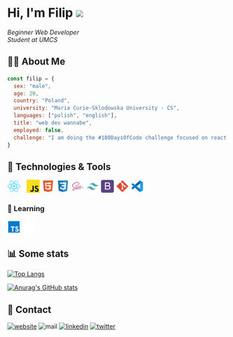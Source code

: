 # Hi, I'm Filip <img src="https://media.giphy.com/media/hvRJCLFzcasrR4ia7z/giphy.gif" width="25px"> 

<em>Beginner Web Developer</br>Student at UMCS</em>

 ## 👨‍💻 About Me
 
```javascript
const filip = {
  sex: "male",
  age: 20,
  country: "Poland",
  university: "Maria Curie-Sklodowska University - CS",
  languages: ["polish", "english"],
  title: "web dev wannabe",
  employed: false,
  challenge: "I am doing the #100DaysOfCode challenge focused on react and algorithms"
}
```
## 🔧 Technologies & Tools

<img src="https://github.com/fkozlicki/fkozlicki/blob/main/react.svg" width="30" style="margin-right: 10px;" /> <img src="https://github.com/fkozlicki/fkozlicki/blob/main/js.svg" width="30"/> <img src="https://github.com/fkozlicki/fkozlicki/blob/main/html.svg" width="30" /> <img src="https://github.com/fkozlicki/fkozlicki/blob/main/css.svg" width="30" /> <img src="https://github.com/fkozlicki/fkozlicki/blob/main/sass.svg" width="30" /> <img src="https://github.com/fkozlicki/fkozlicki/blob/main/tw.svg" width="30"/> <img src="https://github.com/fkozlicki/fkozlicki/blob/main/bs.svg" width="30"/> <img src="https://github.com/fkozlicki/fkozlicki/blob/main/git.svg" width="30"/> <img src="https://github.com/fkozlicki/fkozlicki/blob/main/vscode.svg" width="30"/>

### 📒 Learning
<img src="https://github.com/fkozlicki/fkozlicki/blob/main/ts.svg" width="30" /> <img src="https://github.com/fkozlicki/fkozlicki/blob/main/next.svg" width="30" />

## 📊 Some stats

[![Top Langs](https://github-readme-stats.vercel.app/api/top-langs/?username=fkozlicki&layout=compact&theme=tokyonight)](https://github.com/fkozlicki/github-readme-stats)

[![Anurag's GitHub stats](https://github-readme-stats.vercel.app/api?username=fkozlicki&theme=tokyonight)](https://github.com/fkozlicki/github-readme-stats)

## 📝 Contact

<a href="https://kozlicki.com" target="_blank"><img src="https://img.shields.io/static/v1?label=&labelColor=ffffff&message=kozlicki&color=%23000000&style=flat&logo=google-chrome&logoColor=%23000000" alt="website" /></a>
<img src="https://img.shields.io/badge/-filip.kozlickii@gmail.com-c14438?style=flat&logo=Gmail&logoColor=white" alt="mail" />
<a href="https://www.linkedin.com/in/fkozlicki/" target="_blank" ><img src="https://img.shields.io/badge/-fkozlicki-0072b1?style=flat&logo=Linkedin&logoColor=white" alt="linkedin" /></a>
<a href="https://twitter.com/intent/follow?screen_name=fkozlicki" target="_blank"><img src="https://img.shields.io/badge/-@FKozlicki-00acee?style=flat&logo=Twitter&logoColor=white" alt="twitter" /></a>
